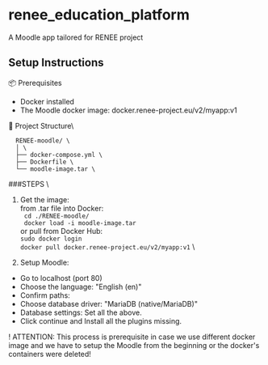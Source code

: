 # renee_education_platform
A Moodle app tailored for RENEE project

## Setup Instructions

📦 Prerequisites
- Docker installed
- The Moodle docker image: docker.renee-project.eu/v2/myapp:v1

📁 Project Structure\

      RENEE-moodle/ \
      │ \
      ├── docker-compose.yml \
      ├── Dockerfile \
      └── moodle-image.tar \
 
 ###STEPS \
 
 1. Get the image: \
            from .tar file into Docker: \
               ``` cd ./RENEE-moodle/``` \
               ``` docker load -i moodle-image.tar``` \
            or pull from Docker Hub: \
                  ```sudo docker login``` \
                  ```docker pull docker.renee-project.eu/v2/myapp:v1``` \
 
2. Setup Moodle:
  - Go to localhost (port 80)
  - Choose the language: "English (en)"
  - Confirm paths: 
  - Choose database driver: "MariaDB (native/MariaDB)"
  - Database settings: Set all the above.
  - Click continue and Install all the plugins missing.
 
! ATTENTION: This process is prerequisite in case we use different docker image and we have to setup the Moodle from the beginning or the docker's containers were deleted!
 
